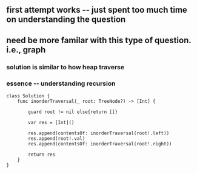 ## first attempt works -- just spent too much time on understanding the question
## need be more familar with this type of question. i.e., graph
### solution is similar to how heap traverse
### essence -- understanding recursion

    class Solution {
        func inorderTraversal(_ root: TreeNode?) -> [Int] {

            guard root != nil else{return []}

            var res = [Int]()

            res.append(contentsOf: inorderTraversal(root!.left))
            res.append(root!.val)
            res.append(contentsOf: inorderTraversal(root!.right))

            return res
        }
    }
